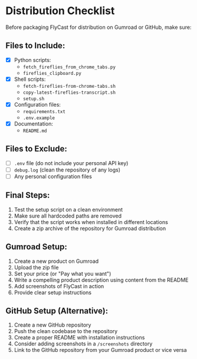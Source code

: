 # Distribution Checklist

Before packaging FlyCast for distribution on Gumroad or GitHub, make sure:

## Files to Include:
- [x] Python scripts:
  - `fetch_fireflies_from_chrome_tabs.py`
  - `fireflies_clipboard.py`
- [x] Shell scripts:
  - `fetch-fireflies-from-chrome-tabs.sh`
  - `copy-latest-fireflies-transcript.sh`
  - `setup.sh`
- [x] Configuration files:
  - `requirements.txt`
  - `.env.example`
- [x] Documentation:
  - `README.md`

## Files to Exclude:
- [ ] `.env` file (do not include your personal API key)
- [ ] `debug.log` (clean the repository of any logs)
- [ ] Any personal configuration files

## Final Steps:
1. Test the setup script on a clean environment
2. Make sure all hardcoded paths are removed
3. Verify that the script works when installed in different locations
4. Create a zip archive of the repository for Gumroad distribution

## Gumroad Setup:
1. Create a new product on Gumroad
2. Upload the zip file
3. Set your price (or "Pay what you want")
4. Write a compelling product description using content from the README
5. Add screenshots of FlyCast in action
6. Provide clear setup instructions

## GitHub Setup (Alternative):
1. Create a new GitHub repository
2. Push the clean codebase to the repository
3. Create a proper README with installation instructions
4. Consider adding screenshots in a `/screenshots` directory
5. Link to the GitHub repository from your Gumroad product or vice versa